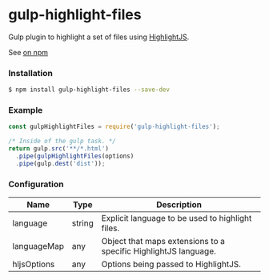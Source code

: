 # gulp-highlight-files
Gulp plugin to highlight a set of files using [HighlightJS](https://highlightjs.org/).

See [on npm](https://www.npmjs.com/package/gulp-highlight-files)

### Installation

```bash
$ npm install gulp-highlight-files --save-dev
```

### Example

```js
const gulpHighlightFiles = require('gulp-highlight-files');

/* Inside of the gulp task. */
return gulp.src('**/*.html')
  .pipe(gulpHighlightFiles(options)
  .pipe(gulp.dest('dist'));
```

### Configuration
| Name        | Type   | Description                                                     |
|-------------|--------|-----------------------------------------------------------------|
| language    | string | Explicit language to be used to highlight files.                |
| languageMap | any    | Object that maps extensions to a specific HighlightJS language. |
| hljsOptions | any    | Options being passed to HighlightJS.                            |
